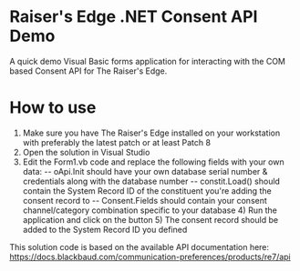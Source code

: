 # Raiser's Edge .NET Consent API Demo

A quick demo Visual Basic forms application for interacting with the COM based Consent API for The Raiser's Edge.

# How to use

  1) Make sure you have The Raiser's Edge installed on your workstation with preferably the latest patch or at least Patch 8
  2) Open the solution in Visual Studio
  3) Edit the Form1.vb code and replace the following fields with your own data:
    -- oApi.Init should have your own database serial number & credentials along with the database number
    -- constit.Load() should contain the System Record ID of the constituent you're adding the consent record to
    -- Consent.Fields should contain your consent channel/category combination specific to your database
    4) Run the application and click on the button
    5) The consent record should be added to the System Record ID you defined
    
This solution code is based on the available API documentation here: https://docs.blackbaud.com/communication-preferences/products/re7/api



